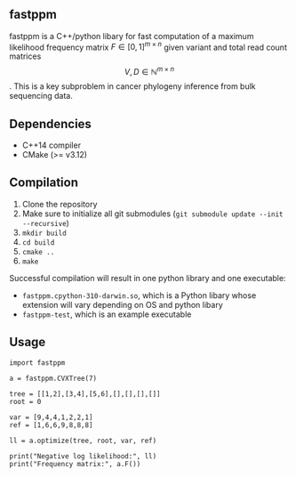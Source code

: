 fastppm
--

fastppm is a C++/python libary for fast computation of a maximum likelihood frequency matrix $F \in [0,1]^{m \times n}$ given variant and total read count matrices $$V,D \in \mathbb{N}^{m \times n}$$. This is a key subproblem in cancer phylogeny inference from bulk sequencing data.

## Dependencies

* C++14 compiler
* CMake (>= v3.12)

## Compilation

1. Clone the repository
2. Make sure to initialize all git submodules (`git submodule update --init --recursive`)
3. `mkdir build`
4. `cd build`
5. `cmake ..`
6. `make`

Successful compilation will result in one python library and one executable:

* `fastppm.cpython-310-darwin.so`, which is a Python libary whose extension will vary depending on OS and python libary
* `fastppm-test`, which is an example executable

## Usage

```
import fastppm

a = fastppm.CVXTree(7)

tree = [[1,2],[3,4],[5,6],[],[],[],[]]
root = 0

var = [9,4,4,1,2,2,1]
ref = [1,6,6,9,8,8,8]

ll = a.optimize(tree, root, var, ref)

print("Negative log likelihood:", ll)
print("Frequency matrix:", a.F())
```
